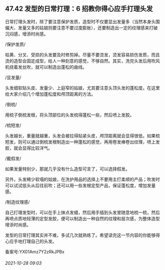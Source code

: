 ## 47.42 发型的日常打理：6 招教你得心应手打理头发
日常打理头发时，除了要注意保护发质，造型时不仅要显出发量多（当然本身头围偏大、发量又多的姑娘则要注意不要过度膨胀），还要制造出一定的纹理感来打破沉闷感，增添时尚感。



/保护发质/
 



枯黄、分叉、受损的头发要及时修剪掉。尽量不要烫发，烫发容易损伤发质，而且烫的造型会固定成型，给人一种刻意的感觉，不够自然。其实，洗完头发后用吹风机绕着发丝吹，就可以制造出蓬松的曲线。



/显发量/
 



头发细软贴头皮、发量少、上庭窄的姑娘，尤其要注意头顶头发的蓬松度。在这里给大家介绍几个增加蓬松度和颅顶距离的方法。



/倒梳/
 



用梳子倒梳发根，将头顶部位的头发梳得蓬松一些，然后喷上发胶。



/梳短发/
 



头发越长，重量就越重，头发会被拉得贴紧头皮，颅顶距离就会显得很低。如果梳短发，则可以通过倒梳发根制造出一种蓬松的感觉，再用卷发棒卷出纹理，喷上发胶，就会显得比较洋气。



/戴假发/
 



如果发量特别少，那就几乎没有什么造型可言了，可以选择假发。



另外，头发稀少软塌的姑娘，在洗护用品的选择上不要用主打柔顺的产品；吹发时可以试试低头从后往前吹；还可以用一些发根定型产品，保证蓬松度，增加发量感。



/制造纹理感/
 



自己打理发型时，可以在手上抹点发蜡，然后用手插到头发里随意地梳一梳，然后再喷点质地轻薄的定型发胶，便可以制造出一种自然的纹理和层次感，为整体造型增添时尚感。



发型的日常打理其实并不难，多试几次就熟练了。希望读完这一节内容的你能够得心应手地打理自己的头发。



备案号:YX01Amz7Y2zRkJPBx


###### 2021-10-28 09:03
